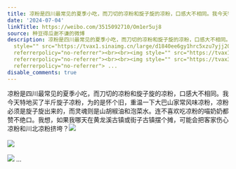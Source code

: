 ```yaml
---
title: 凉粉是四川最常见的夏季小吃，而刀切的凉粉和旋子旋的凉粉，口感大不相同。我今天特地买了半斤旋子凉粉，为的是怀个旧，重温一下大巴山家常风味凉粉，凉粉必须是...
date: '2024-07-04'
linkTitle: https://weibo.com/3515092710/Om1er5uj8
source: 种豆得瓜谢不谦的微博
description: 凉粉是四川最常见的夏季小吃，而刀切的凉粉和旋子旋的凉粉，口感大不相同。我今天特地买了半斤旋子凉粉，为的是怀个旧，重温一下大巴山家常风味凉粉，凉粉必须是旋子旋出来的，而灵魂则是山胡椒油和泡菜水。连不喜欢吃凉粉的喵奶奶都赞不绝口。我想，如果我哪天在黄龙溪古镇或街子古镇摆个摊，可能会把客家伤心凉粉和川北凉粉挤垮？<img
  style="" src="https://tvax1.sinaimg.cn/large/d1840ee6gy1hrc5xzu7yjj20u00u07b0.jpg"
  referrerpolicy="no-referrer"><br><br><img style="" src="https://tvax1.sinaimg.cn/large/d1840ee6gy1hrc5y09zlvj20u00u0wl0.jpg"
  referrerpolicy="no-referrer"><br><br><img style="" src="https://tvax3.sinaimg.cn/large/d1840ee6gy1hrc5y0q3gcj20u00u0n2w.jpg"
  referrerpolicy="no-referrer"> ...
disable_comments: true
---
```

凉粉是四川最常见的夏季小吃，而刀切的凉粉和旋子旋的凉粉，口感大不相同。我今天特地买了半斤旋子凉粉，为的是怀个旧，重温一下大巴山家常风味凉粉，凉粉必须是旋子旋出来的，而灵魂则是山胡椒油和泡菜水。连不喜欢吃凉粉的喵奶奶都赞不绝口。我想，如果我哪天在黄龙溪古镇或街子古镇摆个摊，可能会把客家伤心凉粉和川北凉粉挤垮？<img style="" src="https://tvax1.sinaimg.cn/large/d1840ee6gy1hrc5xzu7yjj20u00u07b0.jpg" referrerpolicy="no-referrer"><br><br><img style="" src="https://tvax1.sinaimg.cn/large/d1840ee6gy1hrc5y09zlvj20u00u0wl0.jpg" referrerpolicy="no-referrer"><br><br><img style="" src="https://tvax3.sinaimg.cn/large/d1840ee6gy1hrc5y0q3gcj20u00u0n2w.jpg" referrerpolicy="no-referrer"> ...